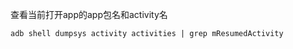 查看当前打开app的app包名和activity名
```shell
adb shell dumpsys activity activities | grep mResumedActivity
```